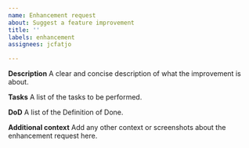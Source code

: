```yaml
---
name: Enhancement request
about: Suggest a feature improvement
title: ''
labels: enhancement
assignees: jcfatjo

---
```


**Description**
A clear and concise description of what the improvement is about.

**Tasks**
A list of the tasks to be performed.

**DoD**
A list of the Definition of Done.

**Additional context**
Add any other context or screenshots about the enhancement request here.
